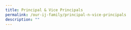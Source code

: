 ```yaml
---
title: Principal & Vice Principals
permalink: /our-ij-family/principal-n-vice-principals
description: ""
---
```

